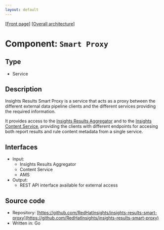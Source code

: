 ```yaml
---
layout: default
---
```

\[[Front page](../overall-architecture.html)\] \[[Overall architecture](../overall-architecture.html)\]



# Component: `Smart Proxy`



## Type

* Service



## Description

Insights Results Smart Proxy is a service that acts as a proxy between the different external
data pipeline clients and the different services providing the required information.

It provides access to the [Insights Results Aggregator](https://github.com/RedHatInsights/insights-results-aggregator)
and to the [Insights Content Service](https://github.com/RedHatInsights/insights-content-service),
providing the clients with different endpoints for accesing both report results and rule content metadata
from a single service.


## Interfaces

* Input:
    - Insights Results Aggregator
    - Content Service
    - AMS
* Output:
    - REST API interface available for external access

## Source code

* Repository: [https://github.com/RedHatInsights/insights-results-smart-proxy](https://github.com/RedHatInsights/insights-results-smart-proxy)
* Written in: Go
